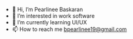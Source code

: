 - 👋 Hi, I’m Pearlinee Baskaran
- 👀 I’m interested in work software
- 🌱 I’m currently learning UI/UX
- 📫 How to reach me bpearlinee19@gmail.com



<!---
BPearlinee/BPearlinee is a ✨ special ✨ repository because its `README.md` (this file) appears on your GitHub profile.
You can click the Preview link to take a look at your changes.
--->
